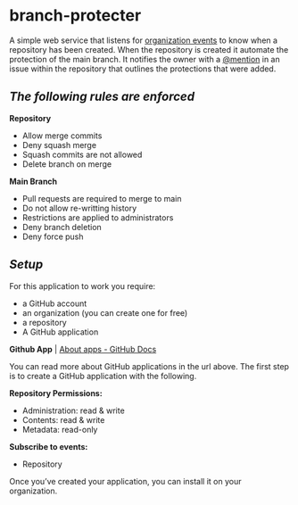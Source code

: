 # branch-protecter
A simple web service that listens for  [organization events](https://developer.github.com/webhooks/#events)  to know when a repository has been created. When the repository is created it automate the protection of the main branch. It notifies the owner with a  [@mention](https://help.github.com/articles/basic-writing-and-formatting-syntax/#mentioning-users-and-teams)  in an issue within the repository that outlines the protections that were added.

## *The following rules are enforced*
**Repository**
* Allow merge commits
* Deny squash merge
* Squash commits are not allowed
* Delete branch on merge
	
**Main Branch**
* Pull requests are required to merge to main
* Do not allow re-writting history
* Restrictions are applied to administrators
* Deny branch deletion
* Deny force push

## *Setup*
For this application to work you require:
* a GitHub account
* an organization (you can create one for free)
* a repository
* A GitHub application

**Github App** | [About apps - GitHub Docs](https://docs.github.com/en/developers/apps/getting-started-with-apps/about-apps)

You can read more about GitHub applications in the url above. The first step is to create a GitHub application with the following.

**Repository Permissions:**
* Administration: read & write
* Contents: read & write
* Metadata: read-only

**Subscribe to events:**
* Repository

Once you’ve created your application, you can install it on your organization.
